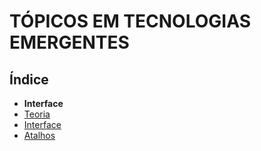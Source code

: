 # TÓPICOS EM TECNOLOGIAS EMERGENTES



## Índice

- **Interface**
 - [Teoria](./unity/teoria.md)
 - [Interface](./unity/interface.md)
 - [Atalhos](./unity/atalhos.md)